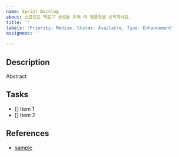 ```yaml
---
name: Sprint Backlog
about: 스프린트 백로그 생성을 위해 이 템플릿을 선택하세요.
title: ''
labels: 'Priority: Medium, Status: Available, Type: Enhancement'
assignees: ''

---
```


## Description

Abstract

## Tasks

- [] Item 1
- [] Item 2

## References

- [sample](https://www.google.com/)
